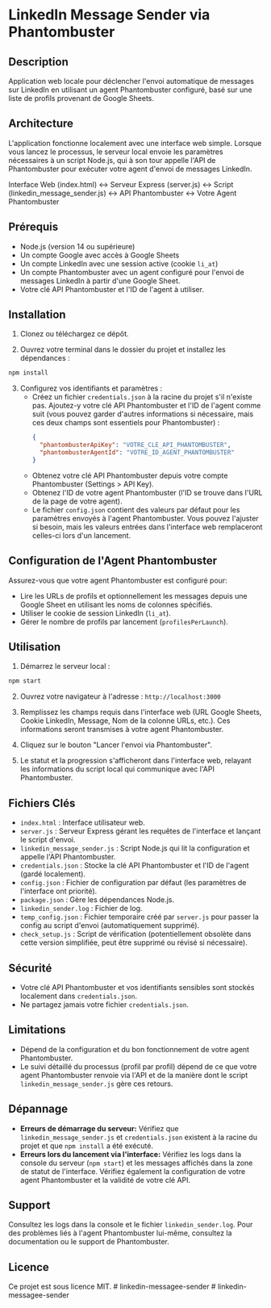 # LinkedIn Message Sender via Phantombuster

## Description
Application web locale pour déclencher l'envoi automatique de messages sur LinkedIn en utilisant un agent Phantombuster configuré, basé sur une liste de profils provenant de Google Sheets.

## Architecture
L'application fonctionne localement avec une interface web simple. Lorsque vous lancez le processus, le serveur local envoie les paramètres nécessaires à un script Node.js, qui à son tour appelle l'API de Phantombuster pour exécuter votre agent d'envoi de messages LinkedIn.

Interface Web (index.html) <-> Serveur Express (server.js) <-> Script (linkedin_message_sender.js) <-> API Phantombuster <-> Votre Agent Phantombuster

## Prérequis
- Node.js (version 14 ou supérieure)
- Un compte Google avec accès à Google Sheets
- Un compte LinkedIn avec une session active (cookie `li_at`)
- Un compte Phantombuster avec un agent configuré pour l'envoi de messages LinkedIn à partir d'une Google Sheet.
- Votre clé API Phantombuster et l'ID de l'agent à utiliser.

## Installation

1. Clonez ou téléchargez ce dépôt.

2. Ouvrez votre terminal dans le dossier du projet et installez les dépendances :
```bash
npm install
```

3. Configurez vos identifiants et paramètres :
   - Créez un fichier `credentials.json` à la racine du projet s'il n'existe pas. Ajoutez-y votre clé API Phantombuster et l'ID de l'agent comme suit (vous pouvez garder d'autres informations si nécessaire, mais ces deux champs sont essentiels pour Phantombuster) :
     ```json
     {
       "phantombusterApiKey": "VOTRE_CLE_API_PHANTOMBUSTER",
       "phantombusterAgentId": "VOTRE_ID_AGENT_PHANTOMBUSTER"
     }
     ```
   - Obtenez votre clé API Phantombuster depuis votre compte Phantombuster (Settings > API Key).
   - Obtenez l'ID de votre agent Phantombuster (l'ID se trouve dans l'URL de la page de votre agent).
   - Le fichier `config.json` contient des valeurs par défaut pour les paramètres envoyés à l'agent Phantombuster. Vous pouvez l'ajuster si besoin, mais les valeurs entrées dans l'interface web remplaceront celles-ci lors d'un lancement.

## Configuration de l'Agent Phantombuster
Assurez-vous que votre agent Phantombuster est configuré pour:
- Lire les URLs de profils et optionnellement les messages depuis une Google Sheet en utilisant les noms de colonnes spécifiés.
- Utiliser le cookie de session LinkedIn (`li_at`).
- Gérer le nombre de profils par lancement (`profilesPerLaunch`).

## Utilisation

1. Démarrez le serveur local :
```bash
npm start
```

2. Ouvrez votre navigateur à l'adresse : `http://localhost:3000`

3. Remplissez les champs requis dans l'interface web (URL Google Sheets, Cookie LinkedIn, Message, Nom de la colonne URLs, etc.). Ces informations seront transmises à votre agent Phantombuster.

4. Cliquez sur le bouton "Lancer l'envoi via Phantombuster".

5. Le statut et la progression s'afficheront dans l'interface web, relayant les informations du script local qui communique avec l'API Phantombuster.

## Fichiers Clés
- `index.html` : Interface utilisateur web.
- `server.js` : Serveur Express gérant les requêtes de l'interface et lançant le script d'envoi.
- `linkedin_message_sender.js` : Script Node.js qui lit la configuration et appelle l'API Phantombuster.
- `credentials.json` : Stocke la clé API Phantombuster et l'ID de l'agent (gardé localement).
- `config.json` : Fichier de configuration par défaut (les paramètres de l'interface ont priorité).
- `package.json` : Gère les dépendances Node.js.
- `linkedin_sender.log` : Fichier de log.
- `temp_config.json` : Fichier temporaire créé par `server.js` pour passer la config au script d'envoi (automatiquement supprimé).
- `check_setup.js` : Script de vérification (potentiellement obsolète dans cette version simplifiée, peut être supprimé ou révisé si nécessaire).

## Sécurité
- Votre clé API Phantombuster et vos identifiants sensibles sont stockés localement dans `credentials.json`.
- Ne partagez jamais votre fichier `credentials.json`.

## Limitations
- Dépend de la configuration et du bon fonctionnement de votre agent Phantombuster.
- Le suivi détaillé du processus (profil par profil) dépend de ce que votre agent Phantombuster renvoie via l'API et de la manière dont le script `linkedin_message_sender.js` gère ces retours.

## Dépannage
- **Erreurs de démarrage du serveur:** Vérifiez que `linkedin_message_sender.js` et `credentials.json` existent à la racine du projet et que `npm install` a été exécuté.
- **Erreurs lors du lancement via l'interface:** Vérifiez les logs dans la console du serveur (`npm start`) et les messages affichés dans la zone de statut de l'interface. Vérifiez également la configuration de votre agent Phantombuster et la validité de votre clé API.

## Support
Consultez les logs dans la console et le fichier `linkedin_sender.log`. Pour des problèmes liés à l'agent Phantombuster lui-même, consultez la documentation ou le support de Phantombuster.

## Licence
Ce projet est sous licence MIT. #   l i n k e d i n - m e s s a g e e - s e n d e r  
 #   l i n k e d i n - m e s s a g e e - s e n d e r  
 